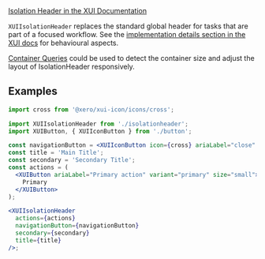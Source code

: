 <div class="xui-margin-vertical">
	<a href="../section-components-navigation-isolation-header.html" isDocLink>Isolation Header in the XUI Documentation</a>
</div>

`XUIIsolationHeader` replaces the standard global header for tasks that are part of a focused workflow.
See the [implementation details section in the XUI docs](../section-components-navigation-isolation-header.html#components-navigation-isolation-header-4-1)
for behavioural aspects.

[Container Queries](#container-queries) could be used to detect the container size and adjust the layout of IsolationHeader responsively.

## Examples

```jsx harmony
import cross from '@xero/xui-icon/icons/cross';

import XUIIsolationHeader from './isolationheader';
import XUIButton, { XUIIconButton } from './button';

const navigationButton = <XUIIconButton icon={cross} ariaLabel="close" />;
const title = 'Main Title';
const secondary = 'Secondary Title';
const actions = (
  <XUIButton ariaLabel="Primary action" variant="primary" size="small">
    Primary
  </XUIButton>
);

<XUIIsolationHeader
  actions={actions}
  navigationButton={navigationButton}
  secondary={secondary}
  title={title}
/>;
```
